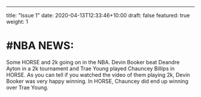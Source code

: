 ---
title: "Issue 1"
date: 2020-04-13T12:33:46+10:00
draft: false
featured: true
weight: 1
# #NBA NEWS: 

 Some HORSE and 2k going on in the NBA. Devin Booker beat Deandre Ayton in a 2k tournament and Trae Young played Chauncey Billips in HORSE. As you can tell if you watched the video of them playing 2k, Devin Booker was very happy winning. In HORSE, Chauncey did end up winning over Trae Young.



  
